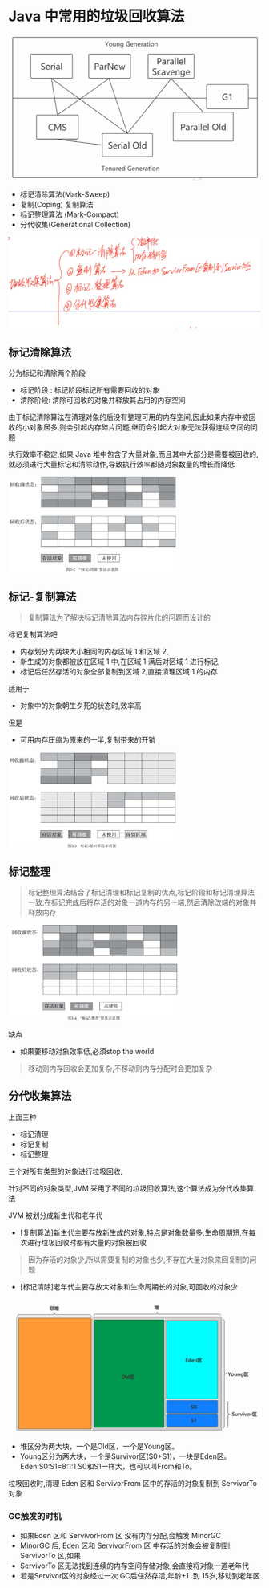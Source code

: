 # Java 中常用的垃圾回收算法

![image-20200908105903706](../../assets/image-20200908105903706.png)

- 标记清除算法(Mark-Sweep)
- 复制(Coping) 复制算法
- 标记整理算法 (Mark-Compact)
- 分代收集(Generational Collection) 

![image-20200526214745413](../../assets/image-20200526214745413.png)

## 标记清除算法

分为标记和清除两个阶段

- 标记阶段 : 标记阶段标记所有需要回收的对象
- 清除阶段: 清除可回收的对象并释放其占用的内存空间

由于标记清除算法在清理对象的后没有整理可用的内存空间,因此如果内存中被回收的小对象居多,则会引起内存碎片问题,继而会引起大对象无法获得连续空间的问题

执行效率不稳定,如果 Java 堆中包含了大量对象,而且其中大部分是需要被回收的,就必须进行大量标记和清除动作,导致执行效率都随对象数量的增长而降低

<img src="../../assets/image-20200526215155327.png" alt="image-20200526215155327" style="zoom:33%;" />

## 标记-复制算法

> 复制算法为了解决标记清除算法内存碎片化的问题而设计的

标记复制算法吧

- 内存划分为两块大小相同的内存区域 1 和区域 2,
- 新生成的对象都被放在区域 1 中,在区域 1 满后对区域 1 进行标记,
- 标记后任然存活的对象全部复制到区域 2,直接清理区域 1 的内存

适用于

- 对象中的对象朝生夕死的状态时,效率高

但是

- 可用内存压缩为原来的一半,复制带来的开销

<img src="../../assets/image-20200526215534085.png" alt="image-20200526215534085" style="zoom:33%;" />

## 标记整理

> 标记整理算法结合了标记清理和标记复制的优点,标记阶段和标记清理算法一致,在标记完成后将存活的对象一道内存的另一端,然后清除改端的对象并释放内存

<img src="../../assets/image-20200526215658305.png" alt="image-20200526215658305" style="zoom:33%;" />

缺点

- 如果要移动对象效率低,必须stop the world 

> 移动则内存回收会更加复杂,不移动则内存分配时会更加复杂

## 分代收集算法

上面三种

- 标记清理
- 标记复制
- 标记整理

三个对所有类型的对象进行垃圾回收,

针对不同的对象类型,JVM 采用了不同的垃圾回收算法,这个算法成为分代收集算法

JVM 被划分成新生代和老年代

- [复制算法]新生代主要存放新生成的对象,特点是对象数量多,生命周期短,在每次进行垃圾回收时都有大量的对象被回收

> 因为存活的对象少,所以需要复制的对象也少,不存在大量对象来回复制的问题

- [标记清除]老年代主要存放大对象和生命周期长的对象,可回收的对象少

![image-20200526222439108](../../assets/image-20200526222439108.png)



- 堆区分为两大块，一个是Old区，一个是Young区。 
- Young区分为两大块，一个是Survivor区(S0+S1)，一块是Eden区。 Eden:S0:S1=8:1:1 S0和S1一样大，也可以叫From和To。

垃圾回收时,清理 Eden 区和 ServivorFrom 区中的存活的对象复制到 ServivorTo 对象



### GC触发的时机

- 如果Eden 区和 ServivorFrom 区 没有内存分配,会触发 MinorGC
- MinorGC 后, Eden 区和 ServivorFrom 区  中存活的对象会被复制到 ServivorTo 区,如果 
- ServivorTo 区无法找到连续的内存空间存储对象,会直接将对象一道老年代
- 若是Servivor区的对象经过一次 GC后任然存活,年龄+1 .到 15岁,移动到老年区


